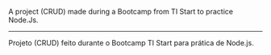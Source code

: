 A project (CRUD) made during a Bootcamp from TI Start to practice Node.Js. 

________________________________________________________________________

Projeto (CRUD) feito durante o Bootcamp TI Start para prática de Node.js.
